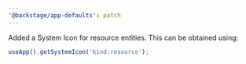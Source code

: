 ```yaml
---
'@backstage/app-defaults': patch
---
```


Added a System Icon for resource entities.
This can be obtained using:

```ts
useApp().getSystemIcon('kind:resource');
```
